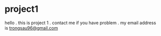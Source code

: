 project1
========

hello . this is project 1 . contact me if you have problem . my email address is trongsau96@gmail.com